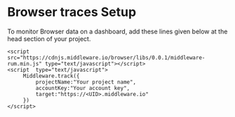 # Browser traces Setup

To monitor Browser data on a dashboard, add these lines given below at the head section of your project.

```
<script src="https://cdnjs.middleware.io/browser/libs/0.0.1/middleware-rum.min.js" type="text/javascript"></script>
<script  type="text/javascript">
     Middleware.track({
         projectName:"Your project name",
         accountKey:"Your account key",
         target:"https://<UID>.middleware.io"
     })
</script>
